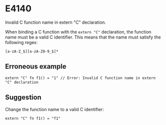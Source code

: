 # E4140

Invalid C function name in extern "C" declaration.

When binding a C function with the `extern "C"` declaration, the function name
must be a valid C identifier. This means that the name must satisfy the
following regex:

```regex
[a-zA-Z_$][a-zA-Z0-9_$]*
```

## Erroneous example

```moonbit
extern "C" fn f1() = "1" // Error: Invalid C function name in extern "C" declaration
```

## Suggestion

Change the function name to a valid C identifier:

```moonbit
extern "C" fn f1() = "f1"
```
